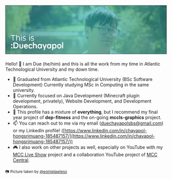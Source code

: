 ![](GitHub-Profile.png)
---
Hello! 👋 I am Due (he/him) and this is all the work from my time in Atlantic Technological University and my down time.

- 💬 Graduated from Atlantic Technological University (BSc Software Development) Currently studying MSc in Computing in the same university.
- 🔨 Currently focused on Java Development (Minecraft plugin development, privately), Website Development, and Development Operations.
- 🌱 This profile has a mixture of **everything**, but I recommend my final year project of **dep-fitness** and the on-going **mccls-graphics** project. 
- 📫 You can reach out to me via my email ([duechayapolsbs@gmail.com](mailto:duechayapolsbs@gmail.com?subject=Hello)) or my LinkedIn profile! ([https://www.linkedin.com/in/chayapol-hongsrimuang-185487157/](https://www.linkedin.com/in/chayapol-hongsrimuang-185487157/))
- 🎮 I also work on other projects as well, especially on YouTube with my [MCC Live Show](https://www.youtube.com/channel/UC_Vi7BvymfOBn2AMwoUQVXw) project and a collaboration YouTube project of [MCC Central](https://www.youtube.com/@mcc_central).

<sub>📷 Picture taken by [@eoinielawless](https://github.com/eoinielawless)</sub>

<!--
**duechayapolgmit/duechayapolgmit** is a ✨ _special_ ✨ repository because its `README.md` (this file) appears on your GitHub profile.

Here are some ideas to get you started:

- 🔭 I’m currently working on ...
- 🌱 I’m currently learning ...
- 👯 I’m looking to collaborate on ...
- 🤔 I’m looking for help with ...
- 💬 Ask me about ...
- 📫 How to reach me: ...
- 😄 Pronouns: ...
- ⚡ Fun fact: ...
-->

